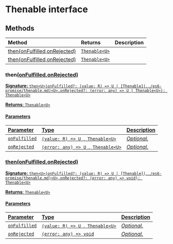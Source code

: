 # Thenable interface













## Methods

| Method	   |  Returns	| Description|
|:-------------|:-------|:-----------|
|[then<U>(onFulfilled,onRejected)](then<u>(onfulfilled-onrejected))      | [`Thenable<U>`](../es6-promise/thenable.md) |  |
|[then<U>(onFulfilled,onRejected)](then<u>(onfulfilled-onrejected))      | [`Thenable<U>`](../es6-promise/thenable.md) |  |




### then<U>(onFulfilled,onRejected)



**Signature:** ``then<U>(onFulfilled?: (value: R) => U | [Thenable](../es6-promise/thenable.md)<U>,onRejected?: (error: any) => U | Thenable<U>): Thenable<U>``

**Returns**: [`Thenable<U>`](../es6-promise/thenable.md)



#### Parameters


| Parameter	   | Type    | Description |
|:-------------|:---------------|:------------|
| `onFulfilled`    | `(value: R) => U `,[` Thenable<U>`](../es6-promise/thenable.md) | _Optional._ |
| `onRejected`    | `(error: any) => U `,[` Thenable<U>`](../es6-promise/thenable.md) | _Optional._ |


### then<U>(onFulfilled,onRejected)



**Signature:** ``then<U>(onFulfilled?: (value: R) => U | [Thenable](../es6-promise/thenable.md)<U>,onRejected?: (error: any) => void): Thenable<U>``

**Returns**: [`Thenable<U>`](../es6-promise/thenable.md)



#### Parameters


| Parameter	   | Type    | Description |
|:-------------|:---------------|:------------|
| `onFulfilled`    | `(value: R) => U `,[` Thenable<U>`](../es6-promise/thenable.md) | _Optional._ |
| `onRejected`    | `(error: any) => void` | _Optional._ |

